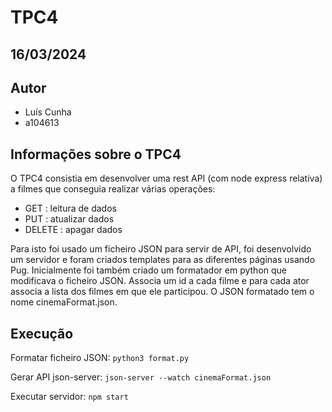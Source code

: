 # TPC4

## 16/03/2024

## Autor
- Luís Cunha
- a104613

## Informações sobre o TPC4

O TPC4 consistia em desenvolver uma rest API (com node express relativa) a filmes que conseguia realizar várias operações:

+ GET : leitura de dados
+ PUT : atualizar dados
+ DELETE : apagar dados

Para isto foi usado um ficheiro JSON para servir de API, foi desenvolvido um servidor e foram criados templates para as diferentes páginas usando Pug.
Inicialmente foi também criado um formatador em python que modificava o ficheiro JSON. Associa um id a cada filme e para cada ator associa a lista dos filmes em que ele participou. O JSON formatado tem o nome cinemaFormat.json.


## Execução

Formatar ficheiro JSON: `python3 format.py`

Gerar API json-server: `json-server --watch cinemaFormat.json`

Executar servidor: `npm start`
